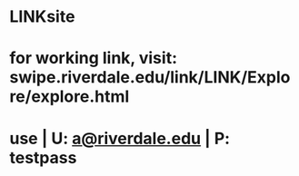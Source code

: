 # LINKsite
# for working link, visit: swipe.riverdale.edu/link/LINK/Explore/explore.html
# use | U: a@riverdale.edu | P: testpass
